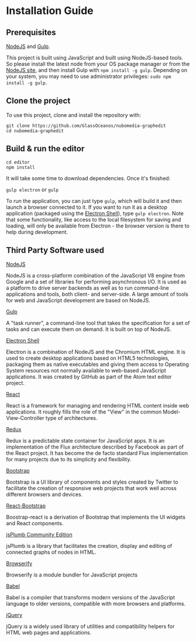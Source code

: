 # Installation Guide

## Prerequisites

[NodeJS](https://nodejs.org/) and [Gulp](http://gulpjs.com/).

This project is built using JavaScript and built using NodeJS-based tools. So please install the latest node from your OS package manager or from the [NodeJS site](https://nodejs.org/), and then install Gulp with `npm install -g gulp`. Depending on your system, you may need to use administrator privileges: `sudo npm install -g gulp`.

## Clone the project

To use this project, clone and install the repository with:

```
git clone https://github.com/GlassOceanos/nubomedia-graphedit
cd nubomedia-graphedit
```

## Build & run the editor

```
cd editor
npm install
```

It will take some time to download dependencies. Once it's finished:

`gulp electron` or `gulp`

To run the application, you can just type `gulp`, which will build it and then launch a browser connected to it. If you want to run it as a desktop application (packaged using the [Electron Shell](http://electron.atom.io/)), type `gulp electron`. Note that some functionality, like access to the local filesystem for saving and loading, will only be available from Electron - the browser version is there to help during development.


## Third Party Software used

[NodeJS](https://nodejs.org/)

NodeJS is a cross-platform combination of the JavaScript V8 engine from Google and a set of libraries for performing asynchronous I/O. It is used as a platform to drive server backends as well as to run command-line applications and tools, both client- and server-side. A large amount of tools for web and JavaScript development are based on NodeJS.

[Gulp](http://gulpjs.com/)

A "task runner", a command-line tool that takes the specification for a set of tasks and can execute them on demand. It is built on top of NodeJS.

[Electron Shell](http://electron.atom.io/)

Electron is a combination of NodeJS and the Chromium HTML engine. It is used to create desktop applications based on HTML5 technologies, packaging them as native executables and giving them access to Operating System resources not normally available to web-based JavaScript applications. It was created by GitHub as part of the Atom text editor project.

[React](https://facebook.github.io/react/)

React is a framework for managing and rendering HTML content inside web applications. It roughly fills the role of the "View" in the common Model-View-Controller type of architectures.

[Redux](https://github.com/rackt/redux)

Redux is a predictable state container for JavaScript apps. It is an implementation of the Flux architecture described by Facebook as part of the React project. It has become the de facto standard Flux implementation for many projects due to its simplicity and flexibility.

[Bootstrap](http://getbootstrap.com/)

Bootstrap is a UI library of components and styles created by Twitter to facilitate the creation of responsive web projects that work well across different browsers and devices.

[React-Bootstrap](https://react-bootstrap.github.io/)

Boostrap-react is a derivation of Bootstrap that implements the UI widgets and React components.

[jsPlumb Community Edition](https://jsplumbtoolkit.com/)

jsPlumb is a library that facilitates the creation, display and editing of connected graphs of nodes in HTML.

[Browserify](http://browserify.org/)

Browserify is a module bundler for JavaScript projects

[Babel](https://babeljs.io/)

Babel is a compiler that transforms modern versions of the JavaScript language to older versions, compatible with more browsers and platforms.

[jQuery](https://jquery.com/)

jQuery is a widely used library of utilities and compatibility helpers for HTML web pages and applications.
